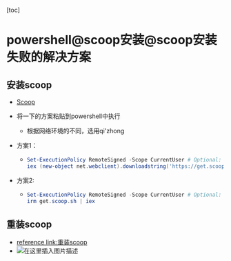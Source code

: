 [toc]

# powershell@scoop安装@scoop安装失败的解决方案

## 安装scoop

- [Scoop](https://scoop.sh/)

- 将一下的方案粘贴到powershell中执行

  - 根据网络环境的不同，选用qi'zhong

- 方案1：

  - ```powershell
    Set-ExecutionPolicy RemoteSigned -Scope CurrentUser # Optional: Needed to run a remote script the first time
    iex (new-object net.webclient).downloadstring('https://get.scoop.sh')
    ```

- 方案2:

  - ```powershell
    Set-ExecutionPolicy RemoteSigned -Scope CurrentUser # Optional: Needed to run a remote script the first time
    irm get.scoop.sh | iex
    ```

  

## 重装scoop

- [reference link:重装scoop](https://github.com/neolee/pilot/wiki#%E5%A6%82%E4%BD%95%E9%87%8D%E8%A3%85-scoop)
- ![在这里插入图片描述](https://img-blog.csdnimg.cn/b2e7258a4d0c4f5f914e6db9adb6ed54.png?x-oss-process=image/watermark,type_ZHJvaWRzYW5zZmFsbGJhY2s,shadow_50,text_Q1NETiBAeHVjaGFveGluMTM3NQ==,size_20,color_FFFFFF,t_70,g_se,x_16)